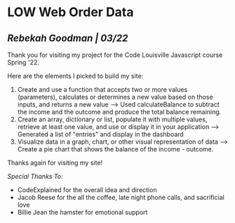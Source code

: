 # LOW Web Order Data
## *Rebekah Goodman | 03/22*


Thank you for visiting my project for the Code Louisville Javascript course Spring '22.

Here are the elements I picked to build my site:

1. Create and use a function that accepts two or more values (parameters), calculates or determines a new value based on those inputs, and returns a new value --> Used calculateBalance to subtract the income and the outcome and produce the total balance remaining.
2. Create an array, dictionary or list, populate it with multiple values, retrieve at least one value, and use or display it in your application --> Generated a list of "entries" and display in the dashboard
3. Visualize data in a graph, chart, or other visual representation of data --> Create a pie chart that shows the balance of the income - outcome.


Thanks again for visiting my site!

*Special Thanks To:*

- CodeExplained for the overall idea and direction
- Jacob Reese for the all the coffee, late night phone calls, and sacrificial love
- Billie Jean the hamster for emotional support
